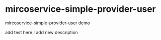 # mircoservice-simple-provider-user
mircoservice-simple-provider-user demo

add test here ! add new description
